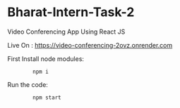 # Bharat-Intern-Task-2
Video Conferencing App Using React JS

Live On : https://video-conferencing-2ovz.onrender.com

First Install node modules:

            npm i

Run the code:

            npm start
